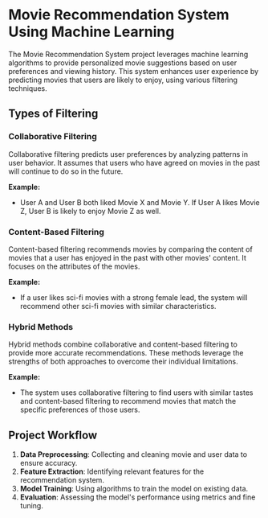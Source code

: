 # Movie Recommendation System Using Machine Learning

The Movie Recommendation System project leverages machine learning algorithms to provide personalized movie suggestions based on user preferences and viewing history. This system enhances user experience by predicting movies that users are likely to enjoy, using various filtering techniques.

## Types of Filtering

### Collaborative Filtering

Collaborative filtering predicts user preferences by analyzing patterns in user behavior. It assumes that users who have agreed on movies in the past will continue to do so in the future.

**Example:**
- User A and User B both liked Movie X and Movie Y. If User A likes Movie Z, User B is likely to enjoy Movie Z as well.

### Content-Based Filtering

Content-based filtering recommends movies by comparing the content of movies that a user has enjoyed in the past with other movies' content. It focuses on the attributes of the movies.

**Example:**
- If a user likes sci-fi movies with a strong female lead, the system will recommend other sci-fi movies with similar characteristics.

### Hybrid Methods

Hybrid methods combine collaborative and content-based filtering to provide more accurate recommendations. These methods leverage the strengths of both approaches to overcome their individual limitations.

**Example:**
- The system uses collaborative filtering to find users with similar tastes and content-based filtering to recommend movies that match the specific preferences of those users.

## Project Workflow

1. **Data Preprocessing**: Collecting and cleaning movie and user data to ensure accuracy.
2. **Feature Extraction**: Identifying relevant features for the recommendation system.
3. **Model Training**: Using algorithms to train the model on existing data.
4. **Evaluation**: Assessing the model's performance using metrics and fine tuning.

